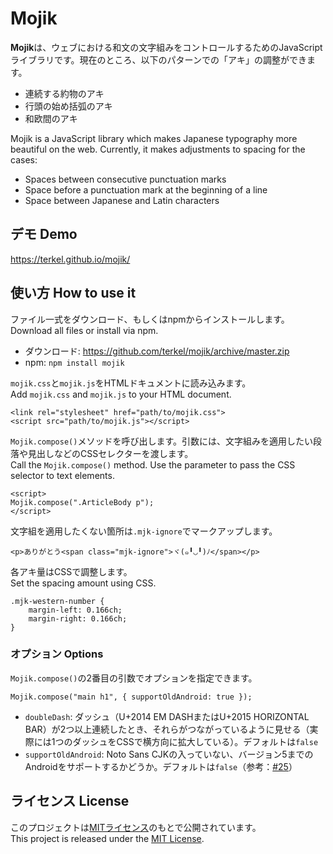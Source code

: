 # Mojik

<b>Mojik</b>は、ウェブにおける和文の文字組みをコントロールするためのJavaScriptライブラリです。現在のところ、以下のパターンでの「アキ」の調整ができます。

- 連続する約物のアキ
- 行頭の始め括弧のアキ
- 和欧間のアキ

Mojik is a JavaScript library which makes Japanese typography more beautiful on the web. Currently, it makes adjustments to spacing for the cases:

- Spaces between consecutive punctuation marks
- Space before a punctuation mark at the beginning of a line
- Space between Japanese and Latin characters

## デモ Demo

https://terkel.github.io/mojik/

## 使い方 How to use it

ファイル一式をダウンロード、もしくはnpmからインストールします。  
Download all files or install via npm.

- ダウンロード:  https://github.com/terkel/mojik/archive/master.zip
- npm: `npm install mojik`

`mojik.css`と`mojik.js`をHTMLドキュメントに読み込みます。  
Add `mojik.css` and `mojik.js` to your HTML document.

    <link rel="stylesheet" href="path/to/mojik.css">
    <script src="path/to/mojik.js"></script>

`Mojik.compose()`メソッドを呼び出します。引数には、文字組みを適用したい段落や見出しなどのCSSセレクターを渡します。  
Call the `Mojik.compose()` method. Use the parameter to pass the CSS selector to text elements.

    <script>
    Mojik.compose(".ArticleBody p");
    </script>

文字組を適用したくない箇所は`.mjk-ignore`でマークアップします。

    <p>ありがとう<span class="mjk-ignore">ヾ(๑╹◡╹)ﾉ</span></p>

各アキ量はCSSで調整します。  
Set the spacing amount using CSS.

```
.mjk-western-number {
    margin-left: 0.166ch;
    margin-right: 0.166ch;
}
```

### オプション Options

`Mojik.compose()`の2番目の引数でオプションを指定できます。

    Mojik.compose("main h1", { supportOldAndroid: true });

- `doubleDash`: ダッシュ（U+2014 EM DASHまたはU+2015 HORIZONTAL BAR）が2つ以上連続したとき、それらがつながっているように見せる（実際には1つのダッシュをCSSで横方向に拡大している）。デフォルトは`false`
- `supportOldAndroid`: Noto Sans CJKの入っていない、バージョン5までのAndroidをサポートするかどうか。デフォルトは`false`（参考：[#25](https://github.com/terkel/mojik/issues/25)）

## ライセンス License

このプロジェクトは[MITライセンス](http://opensource.org/licenses/MIT)のもとで公開されています。  
This project is released under the [MIT License](http://opensource.org/licenses/MIT).
